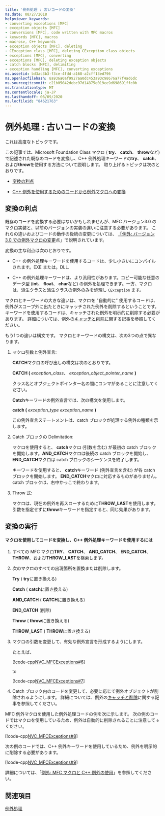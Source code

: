 ```yaml
---
title: '例外処理 : 古いコードの変換'
ms.date: 08/27/2018
helpviewer_keywords:
- converting exceptions [MFC]
- exception objects [MFC]
- conversions [MFC], code written with MFC macros
- keywords [MFC], macros
- macrosv, C++ keywords
- exception objects [MFC], deleting
- CException class [MFC], deleting CException class objects
- exceptions [MFC], converting
- exceptions [MFC], deleting exception objects
- catch blocks [MFC], delimiting
- exception handling [MFC], converting exceptions
ms.assetid: bd3ac3b3-f3ce-4fdd-a168-a2cff13ed796
ms.openlocfilehash: 8a936a0af9927aa0dc453a93c98676a77f4ad6dc
ms.sourcegitcommit: c21b05042debc97d14875e019ee9d698691ffc0b
ms.translationtype: MT
ms.contentlocale: ja-JP
ms.lasthandoff: 06/09/2020
ms.locfileid: "84621763"
---
```

# <a name="exceptions-converting-from-mfc-exception-macros"></a>例外処理 : 古いコードの変換

これは高度なトピックです。

この記事では、Microsoft Foundation Class マクロ ( **try**、 **catch**、 **throw**など) で記述された既存のコードを変換し、C++ 例外処理キーワードの**try**、 **catch**、および**throw**を使用する方法について説明します。 取り上げるトピックは次のとおりです。

- [変換の利点](#_core_advantages_of_converting)

- [C++ 例外を使用するためのコードから例外マクロへの変換](#_core_doing_the_conversion)

## <a name="advantages-of-converting"></a><a name="_core_advantages_of_converting"></a>変換の利点

既存のコードを変換する必要はないかもしれませんが、MFC バージョン3.0 のマクロ実装と、以前のバージョンの実装の違いに注意する必要があります。 これらの違いおよびコードの動作の後続の変更については、 [「例外: バージョン3.0 での例外マクロの変更](exceptions-changes-to-exception-macros-in-version-3-0.md)点」で説明されています。

変換の主な利点は次のとおりです。

- C++ の例外処理キーワードを使用するコードは、少し小さいにコンパイルされます。EXE または。DLL.

- C++ の例外処理キーワードは、より汎用性があります。コピー可能な任意のデータ型 (**int**、 **float**、 **char**など) の例外を処理できます。一方、マクロは、派生クラスと派生クラスの例外のみを処理し `CException` ます。

マクロとキーワードの大きな違いは、マクロを "自動的に" 使用するコードは、例外がスコープ外に出たときにキャッチされた例外を削除するということです。 キーワードを使用するコードは、キャッチされた例外を明示的に削除する必要があります。 詳細については、例外の[キャッチと削除](exceptions-catching-and-deleting-exceptions.md)に関する記事を参照してください。

もう1つの違いは構文です。 マクロとキーワードの構文は、次の3つの点で異なります。

1. マクロ引数と例外宣言:

   **CATCH**マクロの呼び出しの構文は次のとおりです。

   **CATCH (** *exception_class*、 *exception_object_pointer_name* **)**

   クラス名とオブジェクトポインター名の間にコンマがあることに注意してください。

   **Catch**キーワードの例外宣言では、次の構文を使用します。

   **catch (** *exception_type* *exception_name* **)**

   この例外宣言ステートメントは、catch ブロックが処理する例外の種類を示します。

2. Catch ブロックの Delimitation:

   マクロを使用すると、 **catch**マクロ (引数を含む) が最初の catch ブロックを開始します。**AND_CATCH**マクロは後続の catch ブロックを開始し、 **END_CATCH**マクロは catch ブロックのシーケンスを終了します。

   キーワードを使用すると、 **catch**キーワード (例外宣言を含む) が各 catch ブロックを開始します。 **END_CATCH**マクロに対応するものがありません。catch ブロックは、右中かっこで終わります。

3. Throw 式:

   マクロは、現在の例外を再スローするために**THROW_LAST**を使用します。 引数を指定せずに**throw**キーワードを指定すると、同じ効果があります。

## <a name="doing-the-conversion"></a><a name="_core_doing_the_conversion"></a>変換の実行

#### <a name="to-convert-code-using-macros-to-use-the-c-exception-handling-keywords"></a>マクロを使用してコードを変換し、C++ 例外処理キーワードを使用するには

1. すべての MFC マクロ**TRY**、 **CATCH**、 **AND_CATCH**、 **END_CATCH**、 **THROW**、および**THROW_LAST**を検索します。

2. 次のマクロのすべての出現箇所を置換または削除します。

   **Try** ( **try**に置き換える)

   **Catch** ( **catch**に置き換える)

   **AND_CATCH** ( **CATCH**に置き換える)

   **END_CATCH** (削除)

   **Throw** ( **throw**に置き換える)

   **THROW_LAST** ( **THROW**に置き換える)

3. マクロの引数を変更して、有効な例外宣言を形成するようにします。

   たとえば、

   [!code-cpp[NVC_MFCExceptions#6](codesnippet/cpp/exceptions-converting-from-mfc-exception-macros_1.cpp)]

   to

   [!code-cpp[NVC_MFCExceptions#7](codesnippet/cpp/exceptions-converting-from-mfc-exception-macros_2.cpp)]

4. Catch ブロック内のコードを変更して、必要に応じて例外オブジェクトが削除されるようにします。 詳細については、例外の[キャッチと削除](exceptions-catching-and-deleting-exceptions.md)に関する記事を参照してください。

MFC 例外マクロを使用した例外処理コードの例を次に示します。 次の例のコードではマクロを使用しているため、例外は自動的に削除されることに注意して `e` ください。

[!code-cpp[NVC_MFCExceptions#8](codesnippet/cpp/exceptions-converting-from-mfc-exception-macros_3.cpp)]

次の例のコードでは、C++ 例外キーワードを使用しているため、例外を明示的に削除する必要があります。

[!code-cpp[NVC_MFCExceptions#9](codesnippet/cpp/exceptions-converting-from-mfc-exception-macros_4.cpp)]

詳細については、「[例外: MFC マクロと C++ 例外の使用](exceptions-using-mfc-macros-and-cpp-exceptions.md)」を参照してください。

## <a name="see-also"></a>関連項目

[例外処理](exception-handling-in-mfc.md)<br/>
